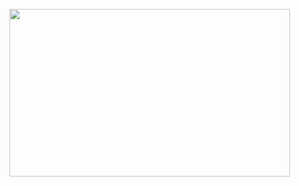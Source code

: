 <p align="center">
<img src="https://github-readme-stats.vercel.app/api?username=JingyuanZhou&count_private=true&show_icons=true&count_private=true&sanitize=true" width="500px" height="300px" alt="" />
  <img src="https://github-readme-stats.vercel.app/api/top-langs/?username=JingyuanZhou&hide=jupyter%20notebook&layout=compact" alt="" />
</p>
